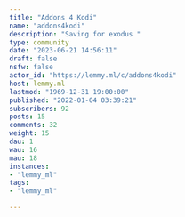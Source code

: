 ```yaml
---
title: "Addons 4 Kodi" 
name: "addons4kodi"
description: "Saving for exodus "
type: community
date: "2023-06-21 14:56:11"
draft: false
nsfw: false
actor_id: "https://lemmy.ml/c/addons4kodi"
host: lemmy.ml
lastmod: "1969-12-31 19:00:00"
published: "2022-01-04 03:39:21"
subscribers: 92
posts: 15
comments: 32
weight: 15
dau: 1
wau: 16
mau: 18
instances:
- "lemmy_ml"
tags: 
- "lemmy_ml"

---
```

